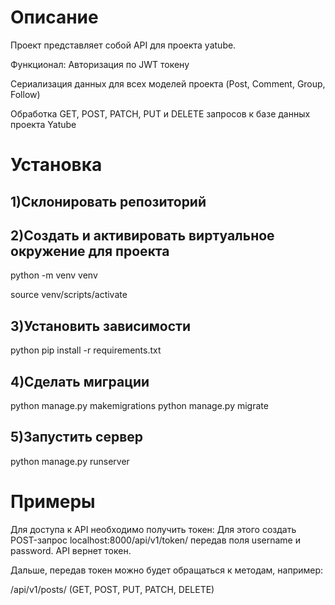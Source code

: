 # Описание

Проект представляет собой API для проекта yatube.

Функционал:
Авторизация по JWT токену

Сериализация данных для всех моделей проекта (Post, Comment, Group, Follow)

Обработка GET, POST, PATCH, PUT и DELETE запросов к базе данных проекта Yatube

# Установка

## 1)Склонировать репозиторий
## 2)Создать и активировать виртуальное окружение для проекта

python -m venv venv

source venv/scripts/activate

## 3)Установить зависимости
python pip install -r requirements.txt

## 4)Сделать миграции
python manage.py makemigrations
python manage.py migrate

## 5)Запустить сервер
python manage.py runserver

# Примеры

Для доступа к API необходимо получить токен: 
Для этого создать POST-запрос localhost:8000/api/v1/token/ передав поля username и password. API вернет токен.

Дальше, передав токен можно будет обращаться к методам, например: 

/api/v1/posts/ (GET, POST, PUT, PATCH, DELETE)

